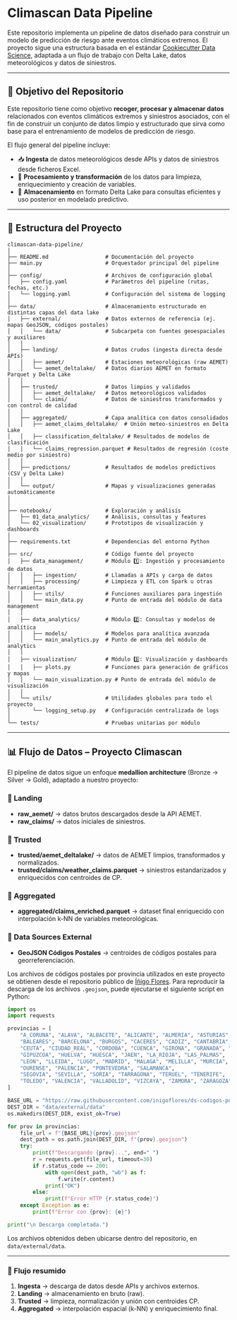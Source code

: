# Climascan Data Pipeline

Este repositorio implementa un pipeline de datos diseñado para construir un modelo de predicción de riesgo ante eventos climáticos extremos. El proyecto sigue una estructura basada en el estándar [Cookiecutter Data Science](https://drivendata.github.io/cookiecutter-data-science/), adaptada a un flujo de trabajo con Delta Lake, datos meteorológicos y datos de siniestros.

---
## 🎯 Objetivo del Repositorio

Este repositorio tiene como objetivo **recoger, procesar y almacenar datos** relacionados con eventos climáticos extremos y siniestros asociados, con el fin de construir un conjunto de datos limpio y estructurado que sirva como base para el entrenamiento de modelos de predicción de riesgo.

El flujo general del pipeline incluye:

- 📥 **Ingesta** de datos meteorológicos desde APIs y datos de siniestros desde ficheros Excel.
- 🧹 **Procesamiento y transformación** de los datos para limpieza, enriquecimiento y creación de variables.
- 💾 **Almacenamiento** en formato Delta Lake para consultas eficientes y uso posterior en modelado predictivo.
---


## 📁 Estructura del Proyecto

```plaintext
climascan-data-pipeline/
│
├── README.md                  # Documentación del proyecto
├── main.py                    # Orquestador principal del pipeline
│
├── config/                    # Archivos de configuración global
│   ├── config.yaml            # Parámetros del pipeline (rutas, fechas, etc.)
│   └── logging.yaml           # Configuración del sistema de logging
│
├── data/                      # Almacenamiento estructurado en distintas capas del data lake
│   ├── external/              # Datos externos de referencia (ej. mapas GeoJSON, códigos postales)
│   │   └── data/              # Subcarpeta con fuentes geoespaciales y auxiliares
│   │
│   ├── landing/               # Datos crudos (ingesta directa desde APIs)
│   │   ├── aemet/             # Estaciones meteorológicas (raw AEMET)
│   │   └── aemet_deltalake/   # Datos diarios AEMET en formato Parquet y Delta Lake
│   │
│   ├── trusted/               # Datos limpios y validados
│   │   ├── aemet_deltalake/   # Datos meteorológicos validados
│   │   └── claims/            # Datos de siniestros transformados y con control de calidad
│   │
│   ├── aggregated/            # Capa analítica con datos consolidados
│   │   ├── aemet_claims_deltalake/  # Unión meteo-siniestros en Delta Lake
│   │   ├── classification_deltalake/ # Resultados de modelos de clasificación
│   │   └── claims_regression.parquet # Resultados de regresión (coste medio por siniestro)
│   │
│   ├── predictions/           # Resultados de modelos predictivos (CSV y Delta Lake)
│   │
│   └── output/                # Mapas y visualizaciones generadas automáticamente
│
│
├── notebooks/                 # Exploración y análisis 
│   ├── 01_data_analytics/     # Análisis, consultas y features
│   └── 02_visualization/      # Prototipos de visualización y dashboards
│
├── requirements.txt           # Dependencias del entorno Python
│
├── src/                       # Código fuente del proyecto
│   ├── data_management/       # Módulo 1️⃣: Ingestión y procesamiento de datos
│   │   ├── ingestion/         # Llamadas a APIs y carga de datos
│   │   ├── processing/        # Limpieza y ETL con Spark u otras herramientas
│   │   ├── utils/             # Funciones auxiliares para ingestión
│   │   └── main_data.py       # Punto de entrada del módulo de data management
│   │
│   ├── data_analytics/        # Módulo 2️⃣: Consultas y modelos de analítica
│   │   ├── models/            # Modelos para analítica avanzada
│   │   └── main_analytics.py  # Punto de entrada del módulo de analytics
│   │
│   ├── visualization/         # Módulo 3️⃣: Visualización y dashboards
│   │   ├── plots.py           # Funciones para generación de gráficos y mapas
│   │   └── main_visualization.py # Punto de entrada del módulo de visualización
│   │
│   └── utils/                 # Utilidades globales para todo el proyecto
│       └── logging_setup.py   # Configuración centralizada de logs
│
└── tests/                     # Pruebas unitarias por módulo
```
---

## 📊 Flujo de Datos – Proyecto Climascan

El pipeline de datos sigue un enfoque **medallion architecture** (Bronze → Silver → Gold), adaptado a nuestro proyecto:


### 🔹 Landing
- **raw_aemet/** → datos brutos descargados desde la API AEMET.  
- **raw_claims/** → datos iniciales de siniestros.

### 🔹 Trusted
- **trusted/aemet_deltalake/** → datos de AEMET limpios, transformados y normalizados.  
- **trusted/claims/weather_claims.parquet** → siniestros estandarizados y enriquecidos con centroides de CP.

### 🔹 Aggregated
- **aggregated/claims_enriched.parquet** → dataset final enriquecido con interpolación k-NN de variables meteorológicas.


### 🔹 Data Sources External
- **GeoJSON Códigos Postales** → centroides de códigos postales para georreferenciación.

Los archivos de códigos postales por provincia utilizados en este proyecto se obtienen desde el repositorio público de [Íñigo Flores](https://github.com/inigoflores/ds-codigos-postales).
Para reproducir la descarga de los archivos `.geojson`, puede ejecutarse el siguiente script en Python:

```python
import os
import requests

provincias = [
    "A_CORUNA", "ALAVA", "ALBACETE", "ALICANTE", "ALMERIA", "ASTURIAS", "AVILA", "BADAJOZ",
    "BALEARES", "BARCELONA", "BURGOS", "CACERES", "CADIZ", "CANTABRIA", "CASTELLON",
    "CEUTA", "CIUDAD_REAL", "CORDOBA", "CUENCA", "GIRONA", "GRANADA", "GUADALAJARA",
    "GIPUZCOA", "HUELVA", "HUESCA", "JAEN", "LA_RIOJA", "LAS_PALMAS",
    "LEON", "LLEIDA", "LUGO", "MADRID", "MALAGA", "MELILLA", "MURCIA", "NAVARRA",
    "OURENSE", "PALENCIA", "PONTEVEDRA", "SALAMANCA",
    "SEGOVIA", "SEVILLA", "SORIA", "TARRAGONA", "TERUEL", "TENERIFE",
    "TOLEDO", "VALENCIA", "VALLADOLID", "VIZCAYA", "ZAMORA", "ZARAGOZA"
]

BASE_URL = "https://raw.githubusercontent.com/inigoflores/ds-codigos-postales/master/data/"
DEST_DIR = "data/external/data"
os.makedirs(DEST_DIR, exist_ok=True)

for prov in provincias:
    file_url = f"{BASE_URL}{prov}.geojson"
    dest_path = os.path.join(DEST_DIR, f"{prov}.geojson")
    try:
        print(f"Descargando {prov}...", end=" ")
        r = requests.get(file_url, timeout=30)
        if r.status_code == 200:
            with open(dest_path, "wb") as f:
                f.write(r.content)
            print("OK")
        else:
            print(f"Error HTTP {r.status_code}")
    except Exception as e:
        print(f"Error con {prov}: {e}")

print("\n Descarga completada.")
```

Los archivos obtenidos deben ubicarse dentro del repositorio, en ```
data/external/data```.

---

### 🔄 Flujo resumido
1. **Ingesta** → descarga de datos desde APIs y archivos externos.  
2. **Landing** → almacenamiento en bruto (raw).  
3. **Trusted** → limpieza, normalización y unión con centroides CP.  
4. **Aggregated** → interpolación espacial (k-NN) y enriquecimiento final.  

